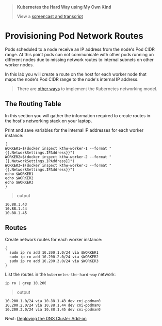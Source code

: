>  **Kubernetes the Hard Way using My Own Kind**
> 
> View a [screencast and transcript](kthw-11-transcript.md)
# Provisioning Pod Network Routes

Pods scheduled to a node receive an IP address from the node's Pod CIDR range. At this point pods can not communicate with other pods running on different nodes due to missing network routes to internal subnets on other worker nodes.

In this lab you will create a route on the host for each worker node that maps the node's Pod CIDR range to the node's internal IP address.

> There are [other ways](https://kubernetes.io/docs/concepts/cluster-administration/networking/#how-to-achieve-this) to implement the Kubernetes networking model.

## The Routing Table

In this section you will gather the information required to create routes in the host's networking stack on your laptop.

Print and save variables for the internal IP addresses for each worker instance:

```
{
WORKER1=$(docker inspect kthw-worker-1 --format "{{.NetworkSettings.IPAddress}}")
WORKER2=$(docker inspect kthw-worker-2 --format "{{.NetworkSettings.IPAddress}}")
WORKER3=$(docker inspect kthw-worker-3 --format "{{.NetworkSettings.IPAddress}}")
echo $WORKER1
echo $WORKER2
echo $WORKER3
}
```

> output

```
10.88.1.43
10.88.1.44
10.88.1.45
```

## Routes

Create network routes for each worker instance:

```
{
  sudo ip ro add 10.200.1.0/24 via $WORKER1
  sudo ip ro add 10.200.2.0/24 via $WORKER2
  sudo ip ro add 10.200.3.0/24 via $WORKER3
}
```

List the routes in the `kubernetes-the-hard-way` network:

```
ip ro | grep 10.200
```

> output

```
10.200.1.0/24 via 10.88.1.43 dev cni-podman0 
10.200.2.0/24 via 10.88.1.44 dev cni-podman0 
10.200.3.0/24 via 10.88.1.45 dev cni-podman0 
```

Next: [Deploying the DNS Cluster Add-on](kthw-12.md)
